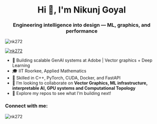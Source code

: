 <h1 align="center">Hi 👋, I'm Nikunj Goyal</h1>
<h3 align="center">Engineering intelligence into design — ML, graphics, and performance</h3>

<p align="left"> <img src="https://komarev.com/ghpvc/?username=nk272&label=Profile%20views&color=0e75b6&style=flat" alt="nk272" /> </p>

<p align="left"> <a href="https://github.com/ryo-ma/github-profile-trophy"><img src="https://github-profile-trophy.vercel.app/?username=nk272" alt="nk272" /></a> </p>

- 🔭 Building scalable GenAI systems at Adobe | Vector graphics + Deep Learning
- 🎓 IIT Roorkee, Applied Mathematics
- 🔧 Skilled in C++, PyTorch, CUDA, Docker, and FastAPI
- 👯 I’m looking to collaborate on **Vector Graphics, ML infrastructure, interpretable AI, GPU systems and Computational Topology**
- 📂 Explore my repos to see what I’m building next!

<h3 align="left">Connect with me:</h3>
<p align="left">
</p>

<p><img align="center" src="https://github-readme-stats.vercel.app/api/top-langs?username=nk272&show_icons=true&locale=en&layout=compact" alt="nk272" /></p>
